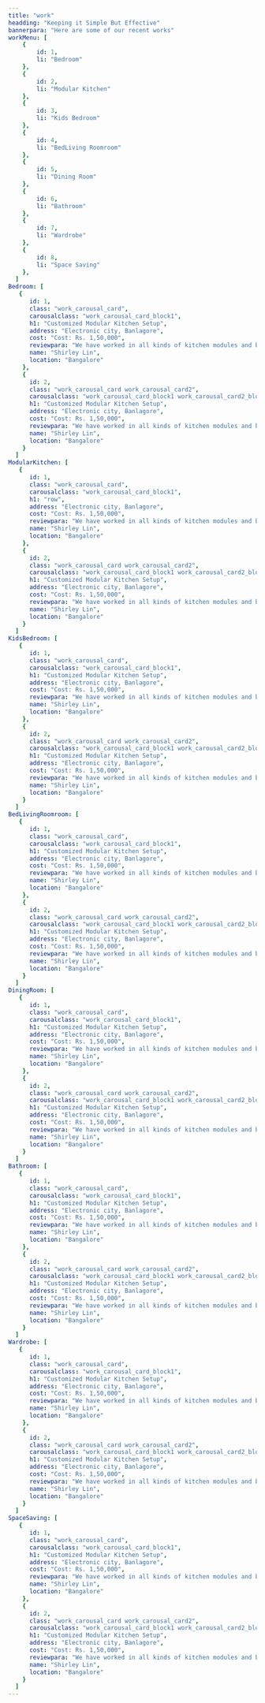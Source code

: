 ```yaml
---
title: "work"
headding: "Keeping it Simple But Effective"
bannerpara: "Here are some of our recent works"
workMenu: [
    { 
        id: 1, 
        li: "Bedroom" 
    },
    { 
        id: 2, 
        li: "Modular Kitchen" 
    },
    { 
        id: 3, 
        li: "Kids Bedroom" 
    },
    { 
        id: 4, 
        li: "BedLiving Roomroom" 
    },
    { 
        id: 5, 
        li: "Dining Room" 
    },
    { 
        id: 6, 
        li: "Bathroom" 
    },
    { 
        id: 7, 
        li: "Wardrobe" 
    },
    { 
        id: 8, 
        li: "Space Saving" 
    },
  ]
Bedroom: [
   {
      id: 1,
      class: "work_carousal_card",
      carousalclass: "work_carousal_card_block1",
      h1: "Customized Modular Kitchen Setup",
      address: "Electronic city, Banlagore",
      cost: "Cost: Rs. 1,50,000",
      reviewpara: "We have worked in all kinds of kitchen modules and bring some of the trending designs in the market to make your kitchen get a classy and modern look.",
      name: "Shirley Lin",
      location: "Bangalore"
    },
    {
      id: 2,
      class: "work_carousal_card work_carousal_card2",
      carousalclass: "work_carousal_card_block1 work_carousal_card2_block1",
      h1: "Customized Modular Kitchen Setup",
      address: "Electronic city, Banlagore",
      cost: "Cost: Rs. 1,50,000",
      reviewpara: "We have worked in all kinds of kitchen modules and bring some of the trending designs in the market to make your kitchen get a classy and modern look.",
      name: "Shirley Lin",
      location: "Bangalore"
    }
  ]
ModularKitchen: [
   {
      id: 1,
      class: "work_carousal_card",
      carousalclass: "work_carousal_card_block1",
      h1: "row",
      address: "Electronic city, Banlagore",
      cost: "Cost: Rs. 1,50,000",
      reviewpara: "We have worked in all kinds of kitchen modules and bring some of the trending designs in the market to make your kitchen get a classy and modern look.",
      name: "Shirley Lin",
      location: "Bangalore"
    },
    {
      id: 2,
      class: "work_carousal_card work_carousal_card2",
      carousalclass: "work_carousal_card_block1 work_carousal_card2_block1",
      h1: "Customized Modular Kitchen Setup",
      address: "Electronic city, Banlagore",
      cost: "Cost: Rs. 1,50,000",
      reviewpara: "We have worked in all kinds of kitchen modules and bring some of the trending designs in the market to make your kitchen get a classy and modern look.",
      name: "Shirley Lin",
      location: "Bangalore"
    }
  ]
KidsBedroom: [
   {
      id: 1,
      class: "work_carousal_card",
      carousalclass: "work_carousal_card_block1",
      h1: "Customized Modular Kitchen Setup",
      address: "Electronic city, Banlagore",
      cost: "Cost: Rs. 1,50,000",
      reviewpara: "We have worked in all kinds of kitchen modules and bring some of the trending designs in the market to make your kitchen get a classy and modern look.",
      name: "Shirley Lin",
      location: "Bangalore"
    },
    {
      id: 2,
      class: "work_carousal_card work_carousal_card2",
      carousalclass: "work_carousal_card_block1 work_carousal_card2_block1",
      h1: "Customized Modular Kitchen Setup",
      address: "Electronic city, Banlagore",
      cost: "Cost: Rs. 1,50,000",
      reviewpara: "We have worked in all kinds of kitchen modules and bring some of the trending designs in the market to make your kitchen get a classy and modern look.",
      name: "Shirley Lin",
      location: "Bangalore"
    }
  ]
BedLivingRoomroom: [
   {
      id: 1,
      class: "work_carousal_card",
      carousalclass: "work_carousal_card_block1",
      h1: "Customized Modular Kitchen Setup",
      address: "Electronic city, Banlagore",
      cost: "Cost: Rs. 1,50,000",
      reviewpara: "We have worked in all kinds of kitchen modules and bring some of the trending designs in the market to make your kitchen get a classy and modern look.",
      name: "Shirley Lin",
      location: "Bangalore"
    },
    {
      id: 2,
      class: "work_carousal_card work_carousal_card2",
      carousalclass: "work_carousal_card_block1 work_carousal_card2_block1",
      h1: "Customized Modular Kitchen Setup",
      address: "Electronic city, Banlagore",
      cost: "Cost: Rs. 1,50,000",
      reviewpara: "We have worked in all kinds of kitchen modules and bring some of the trending designs in the market to make your kitchen get a classy and modern look.",
      name: "Shirley Lin",
      location: "Bangalore"
    }
  ]
DiningRoom: [
   {
      id: 1,
      class: "work_carousal_card",
      carousalclass: "work_carousal_card_block1",
      h1: "Customized Modular Kitchen Setup",
      address: "Electronic city, Banlagore",
      cost: "Cost: Rs. 1,50,000",
      reviewpara: "We have worked in all kinds of kitchen modules and bring some of the trending designs in the market to make your kitchen get a classy and modern look.",
      name: "Shirley Lin",
      location: "Bangalore"
    },
    {
      id: 2,
      class: "work_carousal_card work_carousal_card2",
      carousalclass: "work_carousal_card_block1 work_carousal_card2_block1",
      h1: "Customized Modular Kitchen Setup",
      address: "Electronic city, Banlagore",
      cost: "Cost: Rs. 1,50,000",
      reviewpara: "We have worked in all kinds of kitchen modules and bring some of the trending designs in the market to make your kitchen get a classy and modern look.",
      name: "Shirley Lin",
      location: "Bangalore"
    }
  ]
Bathroom: [
   {
      id: 1,
      class: "work_carousal_card",
      carousalclass: "work_carousal_card_block1",
      h1: "Customized Modular Kitchen Setup",
      address: "Electronic city, Banlagore",
      cost: "Cost: Rs. 1,50,000",
      reviewpara: "We have worked in all kinds of kitchen modules and bring some of the trending designs in the market to make your kitchen get a classy and modern look.",
      name: "Shirley Lin",
      location: "Bangalore"
    },
    {
      id: 2,
      class: "work_carousal_card work_carousal_card2",
      carousalclass: "work_carousal_card_block1 work_carousal_card2_block1",
      h1: "Customized Modular Kitchen Setup",
      address: "Electronic city, Banlagore",
      cost: "Cost: Rs. 1,50,000",
      reviewpara: "We have worked in all kinds of kitchen modules and bring some of the trending designs in the market to make your kitchen get a classy and modern look.",
      name: "Shirley Lin",
      location: "Bangalore"
    }
  ]
Wardrobe: [
   {
      id: 1,
      class: "work_carousal_card",
      carousalclass: "work_carousal_card_block1",
      h1: "Customized Modular Kitchen Setup",
      address: "Electronic city, Banlagore",
      cost: "Cost: Rs. 1,50,000",
      reviewpara: "We have worked in all kinds of kitchen modules and bring some of the trending designs in the market to make your kitchen get a classy and modern look.",
      name: "Shirley Lin",
      location: "Bangalore"
    },
    {
      id: 2,
      class: "work_carousal_card work_carousal_card2",
      carousalclass: "work_carousal_card_block1 work_carousal_card2_block1",
      h1: "Customized Modular Kitchen Setup",
      address: "Electronic city, Banlagore",
      cost: "Cost: Rs. 1,50,000",
      reviewpara: "We have worked in all kinds of kitchen modules and bring some of the trending designs in the market to make your kitchen get a classy and modern look.",
      name: "Shirley Lin",
      location: "Bangalore"
    }
  ]
SpaceSaving: [
   {
      id: 1,
      class: "work_carousal_card",
      carousalclass: "work_carousal_card_block1",
      h1: "Customized Modular Kitchen Setup",
      address: "Electronic city, Banlagore",
      cost: "Cost: Rs. 1,50,000",
      reviewpara: "We have worked in all kinds of kitchen modules and bring some of the trending designs in the market to make your kitchen get a classy and modern look.",
      name: "Shirley Lin",
      location: "Bangalore"
    },
    {
      id: 2,
      class: "work_carousal_card work_carousal_card2",
      carousalclass: "work_carousal_card_block1 work_carousal_card2_block1",
      h1: "Customized Modular Kitchen Setup",
      address: "Electronic city, Banlagore",
      cost: "Cost: Rs. 1,50,000",
      reviewpara: "We have worked in all kinds of kitchen modules and bring some of the trending designs in the market to make your kitchen get a classy and modern look.",
      name: "Shirley Lin",
      location: "Bangalore"
    }
  ]
---
```

